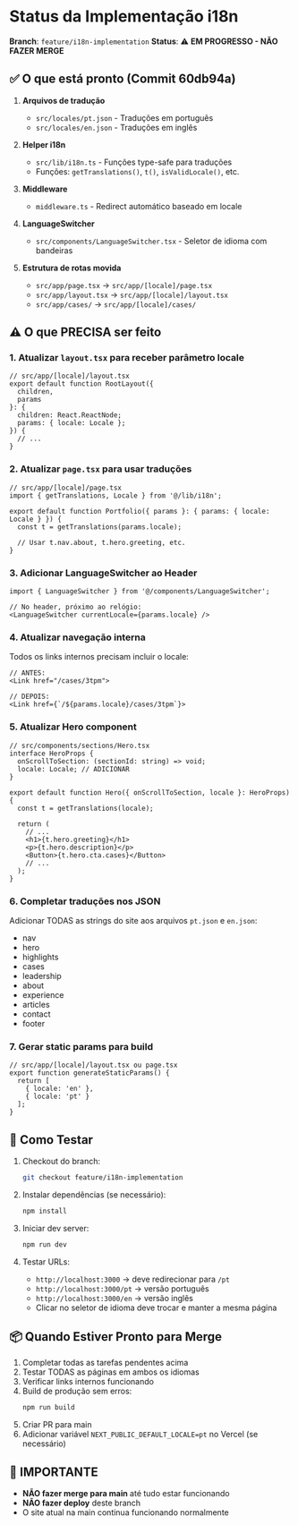 # Status da Implementação i18n

**Branch**: `feature/i18n-implementation`
**Status**: ⚠️ **EM PROGRESSO - NÃO FAZER MERGE**

## ✅ O que está pronto (Commit 60db94a)

1. **Arquivos de tradução**
   - `src/locales/pt.json` - Traduções em português
   - `src/locales/en.json` - Traduções em inglês

2. **Helper i18n**
   - `src/lib/i18n.ts` - Funções type-safe para traduções
   - Funções: `getTranslations()`, `t()`, `isValidLocale()`, etc.

3. **Middleware**
   - `middleware.ts` - Redirect automático baseado em locale

4. **LanguageSwitcher**
   - `src/components/LanguageSwitcher.tsx` - Seletor de idioma com bandeiras

5. **Estrutura de rotas movida**
   - `src/app/page.tsx` → `src/app/[locale]/page.tsx`
   - `src/app/layout.tsx` → `src/app/[locale]/layout.tsx`
   - `src/app/cases/` → `src/app/[locale]/cases/`

## ⚠️ O que PRECISA ser feito

### 1. Atualizar `layout.tsx` para receber parâmetro locale

```tsx
// src/app/[locale]/layout.tsx
export default function RootLayout({
  children,
  params
}: {
  children: React.ReactNode;
  params: { locale: Locale };
}) {
  // ...
}
```

### 2. Atualizar `page.tsx` para usar traduções

```tsx
// src/app/[locale]/page.tsx
import { getTranslations, Locale } from '@/lib/i18n';

export default function Portfolio({ params }: { params: { locale: Locale } }) {
  const t = getTranslations(params.locale);

  // Usar t.nav.about, t.hero.greeting, etc.
}
```

### 3. Adicionar LanguageSwitcher ao Header

```tsx
import { LanguageSwitcher } from '@/components/LanguageSwitcher';

// No header, próximo ao relógio:
<LanguageSwitcher currentLocale={params.locale} />
```

### 4. Atualizar navegação interna

Todos os links internos precisam incluir o locale:

```tsx
// ANTES:
<Link href="/cases/3tpm">

// DEPOIS:
<Link href={`/${params.locale}/cases/3tpm`}>
```

### 5. Atualizar Hero component

```tsx
// src/components/sections/Hero.tsx
interface HeroProps {
  onScrollToSection: (sectionId: string) => void;
  locale: Locale; // ADICIONAR
}

export default function Hero({ onScrollToSection, locale }: HeroProps) {
  const t = getTranslations(locale);

  return (
    // ...
    <h1>{t.hero.greeting}</h1>
    <p>{t.hero.description}</p>
    <Button>{t.hero.cta.cases}</Button>
    // ...
  );
}
```

### 6. Completar traduções nos JSON

Adicionar TODAS as strings do site aos arquivos `pt.json` e `en.json`:
- nav
- hero
- highlights
- cases
- leadership
- about
- experience
- articles
- contact
- footer

### 7. Gerar static params para build

```tsx
// src/app/[locale]/layout.tsx ou page.tsx
export function generateStaticParams() {
  return [
    { locale: 'en' },
    { locale: 'pt' }
  ];
}
```

## 🧪 Como Testar

1. Checkout do branch:
   ```bash
   git checkout feature/i18n-implementation
   ```

2. Instalar dependências (se necessário):
   ```bash
   npm install
   ```

3. Iniciar dev server:
   ```bash
   npm run dev
   ```

4. Testar URLs:
   - `http://localhost:3000` → deve redirecionar para `/pt`
   - `http://localhost:3000/pt` → versão português
   - `http://localhost:3000/en` → versão inglês
   - Clicar no seletor de idioma deve trocar e manter a mesma página

## 📦 Quando Estiver Pronto para Merge

1. Completar todas as tarefas pendentes acima
2. Testar TODAS as páginas em ambos os idiomas
3. Verificar links internos funcionando
4. Build de produção sem erros:
   ```bash
   npm run build
   ```
5. Criar PR para main
6. Adicionar variável `NEXT_PUBLIC_DEFAULT_LOCALE=pt` no Vercel (se necessário)

## 🚨 IMPORTANTE

- **NÃO fazer merge para main** até tudo estar funcionando
- **NÃO fazer deploy** deste branch
- O site atual na main continua funcionando normalmente
